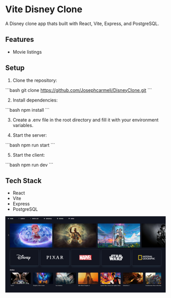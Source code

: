 # Vite Disney Clone


A Disney clone app thats built with React, Vite, Express, and PostgreSQL.


## Features

- Movie listings

## Setup

1. Clone the repository:

\`\`\`bash
git clone https://github.com/Josephcarmeli/DisneyClone.git
\`\`\`

2. Install dependencies:

\`\`\`bash
npm install
\`\`\`

3. Create a .env file in the root directory and fill it with your environment variables.

4. Start the server:

\`\`\`bash
npm run start
\`\`\`

5. Start the client:

\`\`\`bash
npm run dev
\`\`\`

## Tech Stack

- React
- Vite
- Express
- PostgreSQL

![screenshotHome](ImagesForReadMe/screenshotHome.png)
